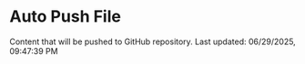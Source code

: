 # Auto Push File

Content that will be pushed to GitHub repository.
Last updated: 06/29/2025, 09:47:39 PM